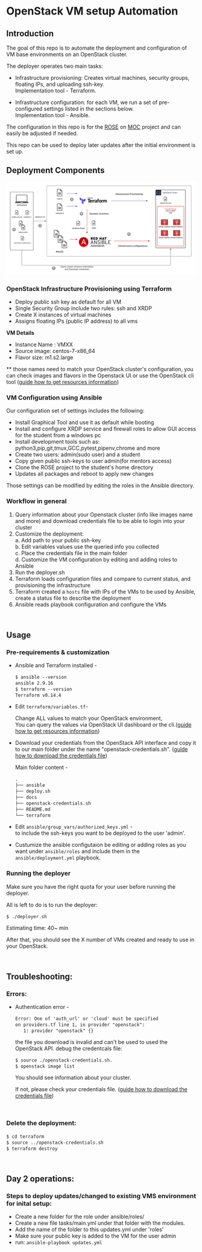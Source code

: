 
# OpenStack VM setup Automation

## Introduction

The goal of this repo is to automate the deployment and configuration of VM base environments on an OpenStack cluster.

 The deployer operates two main tasks:
  - Infrastructure provisioning: Creates virtual machines, security groups, floating IPs, and uploading ssh-key. \
 Implementation tool - Terraform.

  - Infrastructure configuration: for each VM, we run a set of pre-configured settings listed in the sections below.\
 Implementation tool - Ansible.

The configuration in this repo is for the [ROSE](https://github.com/RedHat-Israel/ROSE) on [MOC](https://massopen.cloud/) project and can easily be adjusted if needed.

This repo can be used to deploy later updates after the initial environment is set up.
<br>

## Deployment Components

![image info](./docs/images/Terraform_Ansible.png)

### OpenStack Infrastructure Provisioning using Terraform
- Deploy public ssh key as default for all VM
- Single Security Group include two rules: ssh and XRDP
- Create X instances of virtual machines
- Assigns floating IPs (public IP address) to all vms

**VM Details**
- Instance Name : VMXX
- Source image: centos-7-x86_64
- Flavor size: m1.s2.large

** those names need to match your OpenStack cluster's configuration, you can check images and flavors in the Openstack UI or use the OpenStack cli tool 
([guide how to get resources information](https://github.com/ipolonsk/openstack-vms-automation/blob/master/docs/get_resources_names.md))

### VM Configuration using Ansible
Our configuration set of settings includes the following:
- Install Graphical Tool and use it as default while booting
- Install and configure XRDP service and firewall roles to allow GUI access for the student from a windows pc
- Install development tools such as: python3,pip,git,tmux,GCC,pytest,pipenv,chrome and more
- Create two users: admin(sudo user) and a student
- Copy given public ssh-keys to user admin(for mentors access)
- Clone the ROSE project to the student's home directory
- Updates all packages and reboot to apply new changes

Those settings can be modified by editing the roles in the Ansible directory.

### Workflow in general 
1. Query information about your Openstack cluster (info like images name and more) and download credentials file to be able to login into your cluster 
2. Customize the deployment:\
   a. Add path to your public ssh-key\
   b. Edit variables values use the queried info you collected\
   c. Place the credentials file in the main folder\
   d. Customize the VM configuration by editing and adding roles to Ansible
 3. Run the deployer.sh
 4. Terraform loads configuration files and compare to current status, and provisioning the infrastructure
 5. Terraform created a `hosts` file with IPs of the VMs to be used by Ansible, create a status file to describe the deployment
 6. Ansible reads playbook configuration and configure the VMs
 
<br>

## Usage

### Pre-requirements & customization

- Ansible and Terraform installed -
   ```
   $ ansible --version
   ansible 2.9.16
   $ terraform --version
   Terraform v0.14.4
   ```
   
- Edit `terraform/variables.tf`-

   Change ALL values to match your OpenStack environment,\
   You can query the values via OpenStack UI dashboard or the cli.([guide how to get resources information](https://github.com/ipolonsk/openstack-vms-automation/blob/master/docs/get_resources_names.md))
 
- Download your credentials from the OpenStack API interface and copy it to our main folder under the name "openstack-credentials.sh". 
([guide how to download the credentials file](https://github.com/ipolonsk/openstack-vms-automation/blob/master/docs/get_credentials_file.md))

   Main folder content -
   ```
   .
   ├── ansible
   ├── deploy.sh
   ├── docs
   ├── openstack-credentials.sh
   ├── README.md
   └── terraform
   ```

- Edit `ansible/group_vars/authorized_keys.yml` - \
to include the ssh-keys you want to be deployed to the user 'admin'.

- Custumize the ansible configutaion be editing or adding roles as you want under `ansible/roles`
and include them in the `ansible/deployment.yml` playbook.

### Running the deployer

Make sure you have the right quota for your user before running the deployer.

All is left to do is to run the deployer:
```
$ ./deployer.sh
```
Estimating time: 40~ min

After that, you should see the X number of VMs created and ready to use in your OpenStack.

<br>

## Troubleshooting:
### Errors:
-  Authentication error - 
   ```
   Error: One of 'auth_url' or 'cloud' must be specified
   on providers.tf line 1, in provider "openstack":
      1: provider "openstack" {}
   ```
   the file you download is invalid and can't be used to used the OpenStack API.
   debug the credentcals file:
   ```
   $ source ./openstack-credentials.sh.
   $ openstack image list
   ```
   You should see information about your cluster.

   If not, please check your credentials file. ([guide how to download the credentials file](https://github.com/ipolonsk/openstack-vms-automation/blob/master/docs/get_credentials_file.md))
<br>

### Delete the deployment:
```
$ cd terraform
$ source ../openstack-credentials.sh
$ terraform destroy
```
<br>

## Day 2 operations:

### Steps to deploy updates/changed to existing VMS environment for inital setup:
- Create a new folder for the role under ansible/roles/
- Create a new file tasks/main.yml under that folder with the modules.
- Add the name of the folder to this updates.yml under 'roles'
- Make sure your public key is added to the VM for the user admin
- run: `ansible-playbook updates.yml`
